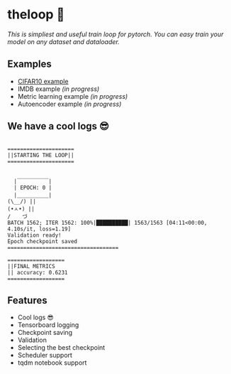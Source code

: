 # theloop 🔄
*This is simpliest and useful train loop for pytorch. You can easy train your model on any dataset and dataloader.*


## Examples 
* [CIFAR10 example](https://github.com/alxmamaev/theloop/blob/master/examples/cifar10.ipynb)
* IMDB example *(in progress)*
* Metric learning example *(in progress)*
* Autoencoder example *(in progress)*

## We have a cool logs 😎
```

=====================
||STARTING THE LOOP||
=====================


  |￣￣￣￣￣￣|
  | EPOCH: 0 |
  |＿＿＿＿＿＿|
(\__/) || 
(•ㅅ•) || 
/ 　 づ
BATCH 1562; ITER 1562: 100%|██████████| 1563/1563 [04:11<00:00,  4.10s/it, loss=1.19]
Validation ready!
Epoch checkpoint saved
===================================

==================
||FINAL METRICS
|| accuracy: 0.6231
==================
```

## Features
* Cool logs 😎
* Tensorboard logging
* Checkpoint saving
* Validation
* Selecting the best checkpoint
* Scheduler support
* tqdm notebook support
